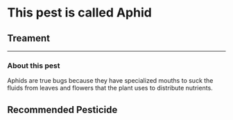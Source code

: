 # This pest is called **Aphid**

## Treament
____________________________________________________________________________________________________________________
### About this pest
Aphids are true bugs because they have specialized mouths to suck the fluids from leaves and flowers that the plant uses to distribute nutrients.

## Recommended Pesticide
